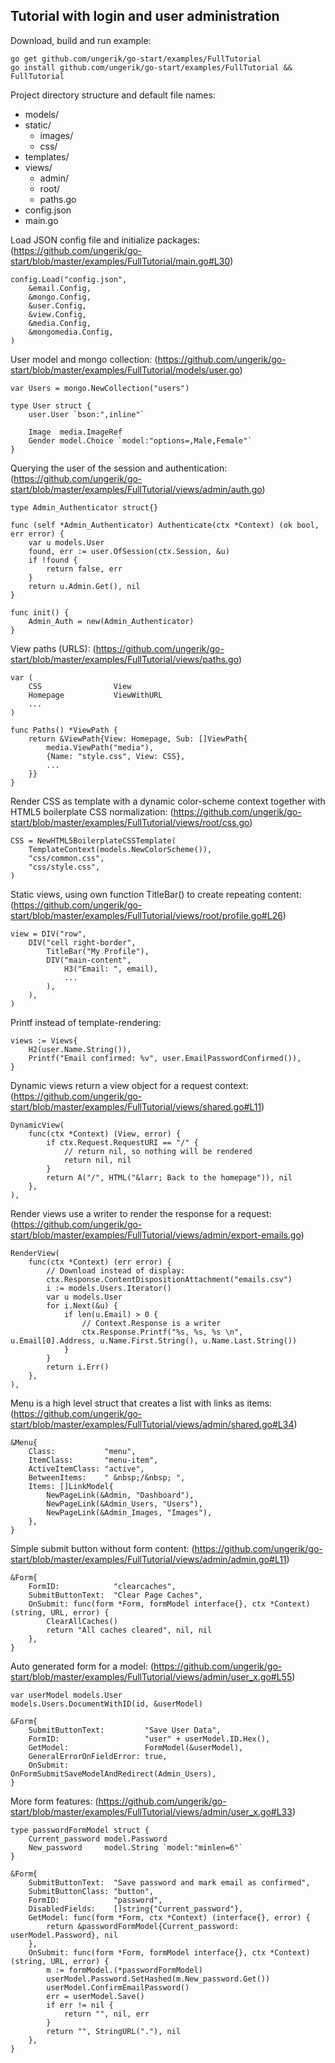 ## Tutorial with login and user administration

Download, build and run example:

	go get github.com/ungerik/go-start/examples/FullTutorial
	go install github.com/ungerik/go-start/examples/FullTutorial && FullTutorial

Project directory structure and default file names:

* models/
* static/
	* images/
	* css/
* templates/
* views/
	* admin/
	* root/
	* paths.go
* config.json
* main.go


Load JSON config file and initialize packages:
(https://github.com/ungerik/go-start/blob/master/examples/FullTutorial/main.go#L30)

	config.Load("config.json",
		&email.Config,
		&mongo.Config,
		&user.Config,
		&view.Config,
		&media.Config,
		&mongomedia.Config,
	)

User model and mongo collection:
(https://github.com/ungerik/go-start/blob/master/examples/FullTutorial/models/user.go)

	var Users = mongo.NewCollection("users")

	type User struct {
		user.User `bson:",inline"`

		Image  media.ImageRef
		Gender model.Choice `model:"options=,Male,Female"`
	}

Querying the user of the session and authentication:
(https://github.com/ungerik/go-start/blob/master/examples/FullTutorial/views/admin/auth.go)

	type Admin_Authenticator struct{}

	func (self *Admin_Authenticator) Authenticate(ctx *Context) (ok bool, err error) {
		var u models.User
		found, err := user.OfSession(ctx.Session, &u)
		if !found {
			return false, err
		}
		return u.Admin.Get(), nil
	}

	func init() {
		Admin_Auth = new(Admin_Authenticator)
	}

View paths (URLS):
(https://github.com/ungerik/go-start/blob/master/examples/FullTutorial/views/paths.go)

	var (
		CSS                View
		Homepage           ViewWithURL
		...
	)

	func Paths() *ViewPath {
		return &ViewPath{View: Homepage, Sub: []ViewPath{
			media.ViewPath("media"),
			{Name: "style.css", View: CSS},
			...
		}}
	}

Render CSS as template with a dynamic color-scheme context together with HTML5 boilerplate CSS normalization:
(https://github.com/ungerik/go-start/blob/master/examples/FullTutorial/views/root/css.go)

	CSS = NewHTML5BoilerplateCSSTemplate(
		TemplateContext(models.NewColorScheme()),
		"css/common.css",
		"css/style.css",
	)

Static views, using own function TitleBar() to create repeating content:
(https://github.com/ungerik/go-start/blob/master/examples/FullTutorial/views/root/profile.go#L26)

	view = DIV("row",
		DIV("cell right-border",
			TitleBar("My Profile"),
			DIV("main-content",
				H3("Email: ", email),
				...
			),
		),
	)

Printf instead of template-rendering:

	views := Views{
		H2(user.Name.String()),
		Printf("Email confirmed: %v", user.EmailPasswordConfirmed()),
	}

Dynamic views return a view object for a request context:
(https://github.com/ungerik/go-start/blob/master/examples/FullTutorial/views/shared.go#L11)

	DynamicView(
		func(ctx *Context) (View, error) {
			if ctx.Request.RequestURI == "/" {
				// return nil, so nothing will be rendered
				return nil, nil
			}
			return A("/", HTML("&larr; Back to the homepage")), nil
		},
	),

Render views use a writer to render the response for a request:
(https://github.com/ungerik/go-start/blob/master/examples/FullTutorial/views/admin/export-emails.go)

	RenderView(
		func(ctx *Context) (err error) {
			// Download instead of display:
			ctx.Response.ContentDispositionAttachment("emails.csv")
			i := models.Users.Iterator()
			var u models.User
			for i.Next(&u) {
				if len(u.Email) > 0 {
					// Context.Response is a writer
					ctx.Response.Printf("%s, %s, %s \n", u.Email[0].Address, u.Name.First.String(), u.Name.Last.String())
				}
			}
			return i.Err()
		},
	),

Menu is a high level struct that creates a list with links as items:
(https://github.com/ungerik/go-start/blob/master/examples/FullTutorial/views/admin/shared.go#L34)

	&Menu{
		Class:           "menu",
		ItemClass:       "menu-item",
		ActiveItemClass: "active",
		BetweenItems:    " &nbsp;/&nbsp; ",
		Items: []LinkModel{
			NewPageLink(&Admin, "Dashboard"),
			NewPageLink(&Admin_Users, "Users"),
			NewPageLink(&Admin_Images, "Images"),
		},
	}

Simple submit button without form content:
(https://github.com/ungerik/go-start/blob/master/examples/FullTutorial/views/admin/admin.go#L11)

	&Form{
		FormID:            "clearcaches",
		SubmitButtonText:  "Clear Page Caches",
		OnSubmit: func(form *Form, formModel interface{}, ctx *Context) (string, URL, error) {
			ClearAllCaches()
			return "All caches cleared", nil, nil
		},
	}

Auto generated form for a model:
(https://github.com/ungerik/go-start/blob/master/examples/FullTutorial/views/admin/user_x.go#L55)

	var userModel models.User
	models.Users.DocumentWithID(id, &userModel)

	&Form{
		SubmitButtonText:         "Save User Data",
		FormID:                   "user" + userModel.ID.Hex(),
		GetModel:                 FormModel(&userModel),
		GeneralErrorOnFieldError: true,
		OnSubmit:                 OnFormSubmitSaveModelAndRedirect(Admin_Users),
	}

More form features:
(https://github.com/ungerik/go-start/blob/master/examples/FullTutorial/views/admin/user_x.go#L33)

	type passwordFormModel struct {
		Current_password model.Password
		New_password     model.String `model:"minlen=6"`
	}

	&Form{
		SubmitButtonText:  "Save password and mark email as confirmed",
		SubmitButtonClass: "button",
		FormID:            "password",
		DisabledFields:    []string{"Current_password"},
		GetModel: func(form *Form, ctx *Context) (interface{}, error) {
			return &passwordFormModel{Current_password: userModel.Password}, nil
		},
		OnSubmit: func(form *Form, formModel interface{}, ctx *Context) (string, URL, error) {
			m := formModel.(*passwordFormModel)
			userModel.Password.SetHashed(m.New_password.Get())
			userModel.ConfirmEmailPassword()
			err = userModel.Save()
			if err != nil {
				return "", nil, err
			}
			return "", StringURL("."), nil
		},
	}